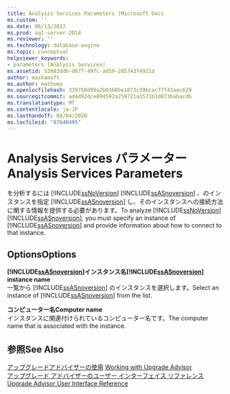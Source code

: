 ```yaml
---
title: Analysis Services Parameters |Microsoft Docs
ms.custom: ''
ms.date: 06/13/2017
ms.prod: sql-server-2014
ms.reviewer: ''
ms.technology: database-engine
ms.topic: conceptual
helpviewer_keywords:
- parameters [Analysis Services]
ms.assetid: 52083ddb-d677-49fc-ad59-285743f4921d
author: mashamsft
ms.author: mathoma
ms.openlocfilehash: 339758d99a2b0360be1073c39bcac77f43aec629
ms.sourcegitcommit: ad4d92dce894592a259721a1571b1d8736abacdb
ms.translationtype: MT
ms.contentlocale: ja-JP
ms.lasthandoff: 08/04/2020
ms.locfileid: "87640495"
---
```

# <a name="analysis-services-parameters"></a><span data-ttu-id="cf200-102">Analysis Services パラメーター</span><span class="sxs-lookup"><span data-stu-id="cf200-102">Analysis Services Parameters</span></span>
  <span data-ttu-id="cf200-103">を分析するには [!INCLUDE[ssNoVersion](../../includes/ssnoversion-md.md)] [!INCLUDE[ssASnoversion](../../includes/ssasnoversion-md.md)] 、のインスタンスを指定 [!INCLUDE[ssASnoversion](../../includes/ssasnoversion-md.md)] し、そのインスタンスへの接続方法に関する情報を提供する必要があります。</span><span class="sxs-lookup"><span data-stu-id="cf200-103">To analyze [!INCLUDE[ssNoVersion](../../includes/ssnoversion-md.md)][!INCLUDE[ssASnoversion](../../includes/ssasnoversion-md.md)], you must specify an instance of [!INCLUDE[ssASnoversion](../../includes/ssasnoversion-md.md)] and provide information about how to connect to that instance.</span></span>  
  
## <a name="options"></a><span data-ttu-id="cf200-104">Options</span><span class="sxs-lookup"><span data-stu-id="cf200-104">Options</span></span>  
 <span data-ttu-id="cf200-105">**[!INCLUDE[ssASnoversion](../../includes/ssasnoversion-md.md)]インスタンス名**</span><span class="sxs-lookup"><span data-stu-id="cf200-105">**[!INCLUDE[ssASnoversion](../../includes/ssasnoversion-md.md)] instance name**</span></span>  
 <span data-ttu-id="cf200-106">一覧から [!INCLUDE[ssASnoversion](../../includes/ssasnoversion-md.md)] のインスタンスを選択します。</span><span class="sxs-lookup"><span data-stu-id="cf200-106">Select an instance of [!INCLUDE[ssASnoversion](../../includes/ssasnoversion-md.md)] from the list.</span></span>  
  
 <span data-ttu-id="cf200-107">**コンピューター名**</span><span class="sxs-lookup"><span data-stu-id="cf200-107">**Computer name**</span></span>  
 <span data-ttu-id="cf200-108">インスタンスに関連付けられているコンピューター名です。</span><span class="sxs-lookup"><span data-stu-id="cf200-108">The computer name that is associated with the instance.</span></span>  
  
## <a name="see-also"></a><span data-ttu-id="cf200-109">参照</span><span class="sxs-lookup"><span data-stu-id="cf200-109">See Also</span></span>  
 <span data-ttu-id="cf200-110">[アップグレードアドバイザーの使用](../../../2014/sql-server/install/working-with-upgrade-advisor.md) </span><span class="sxs-lookup"><span data-stu-id="cf200-110">[Working with Upgrade Advisor](../../../2014/sql-server/install/working-with-upgrade-advisor.md) </span></span>  
 [<span data-ttu-id="cf200-111">アップグレード アドバイザーのユーザー インターフェイス リファレンス</span><span class="sxs-lookup"><span data-stu-id="cf200-111">Upgrade Advisor User Interface Reference</span></span>](../../../2014/sql-server/install/upgrade-advisor-user-interface-reference.md)  
  
  
